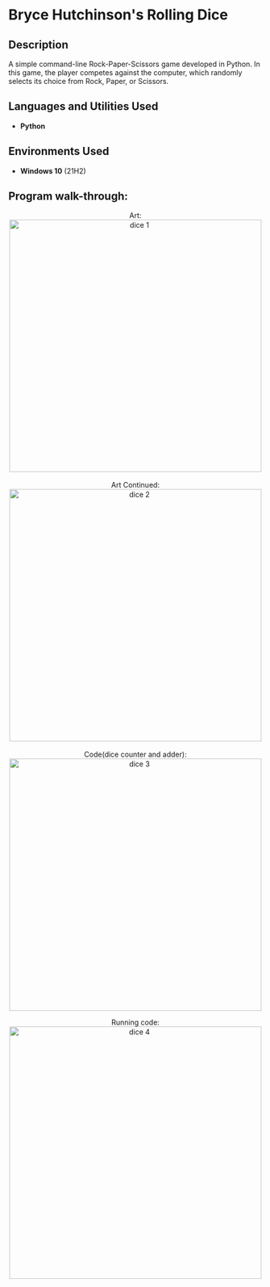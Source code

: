 <h1>Bryce Hutchinson's Rolling Dice</h1>



<h2>Description</h2>
A simple command-line Rock-Paper-Scissors game developed in Python. In this game, the player competes against the computer, which randomly selects its choice from Rock, Paper, or Scissors.
<br />


<h2>Languages and Utilities Used</h2>

- <b>Python</b> 

<h2>Environments Used </h2>

- <b>Windows 10</b> (21H2)

<h2>Program walk-through:</h2>

<p align="center">
Art: <br/>
<img width="500" alt="dice 1" src="https://github.com/user-attachments/assets/603ac75c-3d8d-460e-9a76-23086431d30a">

<br />
<br />
Art Continued:  <br/>
<img width="500" alt="dice 2" src="https://github.com/user-attachments/assets/8c16c77a-63bd-43e7-b99a-08a0f669ce94">

<br />
<br />
Code(dice counter and adder): <br/>
<img width="500" alt="dice 3" src="https://github.com/user-attachments/assets/e4e14f4b-dbb4-4a2f-b5f6-1fc6660c4852">

<p align="center">
Running code: <br/>
<img width="500" alt="dice 4" src="https://github.com/user-attachments/assets/33b3ca8e-937e-4978-950e-2ba340be45c3">




